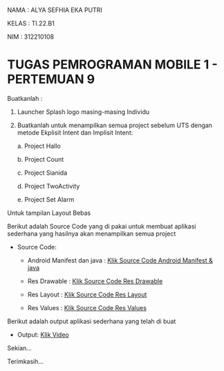 NAMA  : ALYA SEFHIA EKA PUTRI

KELAS  : TI.22.B1

NIM  : 312210108

# TUGAS PEMROGRAMAN MOBILE 1 - PERTEMUAN 9

Buatkanlah :

1. Launcher Splash logo masing-masing Individu 

2. Buatkanlah untuk menampilkan semua project sebelum UTS dengan metode Ekplisit Intent dan Implisit Intent:

    a. Project Hallo

    b. Project Count

    c. Project Sianida

    d. Project TwoActivity

    e. Project Set Alarm

Untuk tampilan Layout Bebas

Berikut adalah Source Code yang di pakai untuk membuat aplikasi sederhana yang hasilnya akan menampilkan semua project 

- Source Code:
  
    - Android Manifest dan java : [Klik Source Code Android Manifest & java](https://drive.google.com/file/d/1CPnAlpmJvvLeILg6s9zlR-_LZlyA5CRb/view?usp=drive_link)
 
    - Res Drawable : [Klik Source Code Res Drawable](https://drive.google.com/file/d/1mIZnndv2O1cm_Tx7AG4W-VIO4U3jQ9GT/view?usp=drive_link)
 
    - Res Layout : [Klik Source Code Res Layout](https://drive.google.com/file/d/1mYmjz3FbszMsu3luNAGctwB8zCr6pcCn/view?usp=drive_link)
 
    - Res Values : [Klik Source Code Res Values](https://drive.google.com/file/d/1Pfqm0cl2pTbFhF9ZvUPeTKl-byNfWmRd/view?usp=drive_link)

Berikut adalah output aplikasi sederhana yang telah di buat

- Output: [Klik Video](https://youtube.com/shorts/Bfj3Z32NXw0)

Sekian...

Terimkasih...

